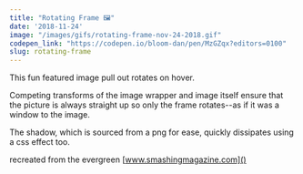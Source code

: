 ```yaml
---
title: "Rotating Frame 🖼"
date: '2018-11-24'
image: "/images/gifs/rotating-frame-nov-24-2018.gif"
codepen_link: "https://codepen.io/bloom-dan/pen/MzGZqx?editors=0100"
slug: rotating-frame
---
```


This fun featured image pull out rotates on hover.

Competing transforms of the image wrapper and image itself ensure that the picture is always straight up so only the frame rotates--as if it was a window to the image.

The shadow, which is sourced from a png for ease, quickly dissipates using a css effect too.

recreated from the evergreen [www.smashingmagazine.com]()
